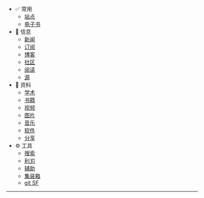<!-- *  [⭐ 目录](/Catalog.md) -->
- ✅ 常用
    - [站点](/cy/site.md)
    - [电子书](/cy/电子书.md)
- 📃 信息
    - [新闻](/信息/news.md)
    - [订阅](/信息/订阅.md)
    - [博客](信息/博客.md)
    - [社区](信息/community.md)
    - [阅读](/信息/阅读.md)
    - [源](信息/源.md)
- 📁 资料
    - [学术](/zy/xs.md)
    - [书籍](/zy/books.md)
    - [视频](/zy/视频.md)
    - [图片](/zy/图片.md)
    - [音乐](/zy/音乐.md)
    - [软件](/zy/软件.md)
    - [分享](/zy/share.md)
- ⚙️ 工具
    - [搜索](/tools/s&d.md)
    - [利刃](tools/利刃.md)
    - [辅助](/tools/辅助.md)
    - [集装箱](/tools/a1.md)
    - [git SF](/tools/a2.md)
<!-- - 🔭 碎片
    - [字体](车库/字体.md)
    - [hot](车库/hot.md)
    - [信息](车库/Information.md) -->
---
